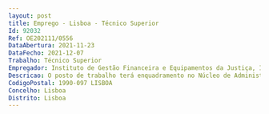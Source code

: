 ```yaml
--- 
layout: post
title: Emprego - Lisboa - Técnico Superior
Id: 92032
Ref: OE202111/0556
DataAbertura: 2021-11-23
DataFecho: 2021-12-07
Trabalho: Técnico Superior
Empregador: Instituto de Gestão Financeira e Equipamentos da Justiça, I.P.
Descricao: O posto de trabalho terá enquadramento no Núcleo de Administração de Sistemas e Redes integrado no Departamento de Serviços de Suporte Tecnológico, com vista ao prosseguimento das competências previstas na alínea a) do n.º6 do Despacho n.º 340 2013, publicado no Diário da República, n.º 5, de 08 de janeiro.Áreas de atuação do Núcleo a) Assegurar a gestão e manutenção dos arquivos de suportes informáticos, em articulação com os demais serviços e organismos e sem prejuízo da autonomia destes b) Criar a documentação de suporte aos recursos tecnológicos.Atividades associadas ao posto de trabalho a ocupar 1) Assegurar o acompanhamento dos projetos junto dos restantes organismos do Ministério da Justiça e entidades externas 2) Acompanhar o cumprimento dos níveis de qualidade de serviço e segurança dos recursos tecnológicos de acordo com níveis estabelecidos com os diversos organismos 3) Medir a utilização dos recursos tecnológicos disponíveis e auxiliar na definição de ações para maximizar a rentabilização dos mesmos, em articulação com os demais serviços e organismos 4) Acompanhar e elaborar normas e documentação técnica para a operação da infraestrutura, e apoiar a execução numa ótica de gestão de projetos 5) Acompanhar a realização de estudos de suporte às decisões de implementação de processos e sistemas informáticos e à sua especificação 6) Promover a formação dos utilizadores e equipas técnicas para a boa utilização dos sistemas de informação 7) Realizar sessões de esclarecimentos e divulgação interna sobre recursos tecnológicos do MJ disponíveis e a sua utilização 8) Apoiar os processos de contratação de serviços e equipamentos TIC.
CodigoPostal: 1990-097 LISBOA
Concelho: Lisboa
Distrito: Lisboa
--- 
```

